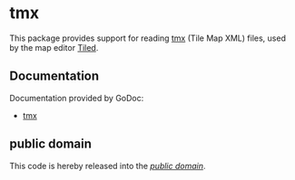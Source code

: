 tmx
===

This package provides support for reading [tmx][1] (Tile Map XML) files, used by
the map editor [Tiled][].

[1]: https://github.com/bjorn/tiled/wiki/TMX-Map-Format
[Tiled]: https://github.com/bjorn/tiled/

Documentation
-------------

Documentation provided by GoDoc:

   - [tmx][]

[tmx]: http://godoc.org/github.com/mewmew/tmx

public domain
-------------

This code is hereby released into the *[public domain][]*.

[public domain]: https://creativecommons.org/publicdomain/zero/1.0/
